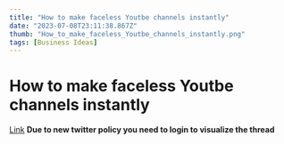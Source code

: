 ```yaml
---
title: "How to make faceless Youtbe channels instantly"
date: "2023-07-08T23:11:38.867Z"
thumb: "How_to_make_faceless_Youtbe_channels_instantly.png"
tags: [Business Ideas]
---
```


# How to make faceless Youtbe channels instantly

[Link](https://twitter.com/markgadala/status/1674805491631890433)
**Due to new twitter policy you need to login to visualize the thread**
